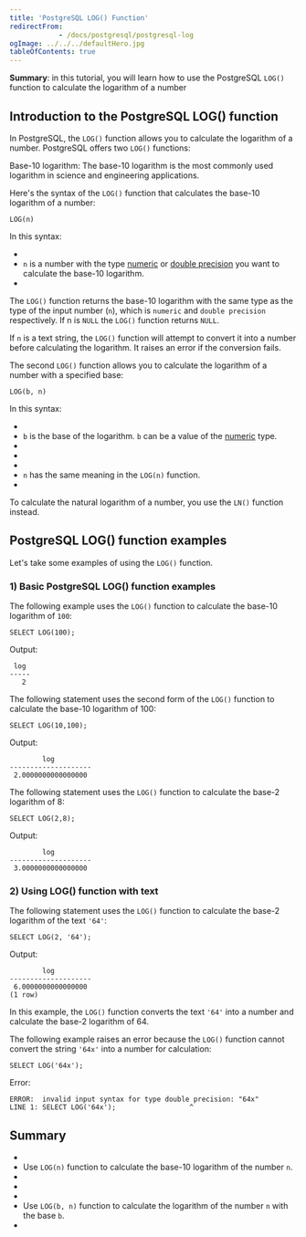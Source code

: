 ```yaml
---
title: 'PostgreSQL LOG() Function'
redirectFrom: 
            - /docs/postgresql/postgresql-log
ogImage: ../../../defaultHero.jpg
tableOfContents: true
---
```



**Summary**: in this tutorial, you will learn how to use the PostgreSQL `LOG()` function to calculate the logarithm of a number





## Introduction to the PostgreSQL LOG() function





In PostgreSQL, the `LOG()` function allows you to calculate the logarithm of a number. PostgreSQL offers two `LOG()` functions:





Base-10 logarithm: The base-10 logarithm is the most commonly used logarithm in science and engineering applications.





Here's the syntax of the `LOG()` function that calculates the base-10 logarithm of a number:





```
LOG(n)
```





In this syntax:





- 
- `n` is a number with the type [numeric](/docs/postgresql/postgresql-numeric/) or [double precision](https://www.postgresqltutorial.com/postgresql-tutorial/postgresql-double-precision-type) you want to calculate the base-10 logarithm.
- 





The `LOG()` function returns the base-10 logarithm with the same type as the type of the input number (`n`), which is `numeric` and `double precision` respectively. If n is `NULL` the `LOG()` function returns `NULL`.





If `n` is a text string, the `LOG()` function will attempt to convert it into a number before calculating the logarithm. It raises an error if the conversion fails.





The second `LOG()` function allows you to calculate the logarithm of a number with a specified base:





```
LOG(b, n)
```





In this syntax:





- 
- `b` is the base of the logarithm. `b` can be a value of the [numeric](/docs/postgresql/postgresql-numeric) type.
- 
-
- 
- `n` has the same meaning in the `LOG(n)` function.
- 





To calculate the natural logarithm of a number, you use the `LN()` function instead.





## PostgreSQL LOG() function examples





Let's take some examples of using the `LOG()` function.





### 1) Basic PostgreSQL LOG() function examples





The following example uses the `LOG()` function to calculate the base-10 logarithm of `100`:





```
SELECT LOG(100);
```





Output:





```
 log
-----
   2
```





The following statement uses the second form of the `LOG()` function to calculate the base-10 logarithm of 100:





```
SELECT LOG(10,100);
```





Output:





```
        log
--------------------
 2.0000000000000000
```





The following statement uses the `LOG()` function to calculate the base-2 logarithm of 8:





```
SELECT LOG(2,8);
```





Output:





```
        log
--------------------
 3.0000000000000000
```





### 2) Using LOG() function with text





The following statement uses the `LOG()` function to calculate the base-2 logarithm of the text `'64'`:





```
SELECT LOG(2, '64');
```





Output:





```
        log
--------------------
 6.0000000000000000
(1 row)
```





In this example, the `LOG()` function converts the text `'64'` into a number and calculate the base-2 logarithm of 64.





The following example raises an error because the `LOG()` function cannot convert the string `'64x'` into a number for calculation:





```
SELECT LOG('64x');
```





Error:





```
ERROR:  invalid input syntax for type double precision: "64x"
LINE 1: SELECT LOG('64x');                  ^
```





## Summary





- 
- Use `LOG(n)` function to calculate the base-10 logarithm of the number `n`.
- 
-
- 
- Use `LOG(b, n)` function to calculate the logarithm of the number `n` with the base `b`.
- 


